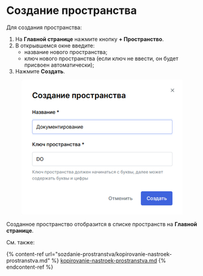 # Создание пространства

Для создания пространства:

1. На **Главной странице** нажмите кнопку **+ Пространство**.
2. В открывшемся окне введите:
   * название нового пространства;
   * ключ нового пространства (если ключ не ввести, он будет присвоен автоматически);
3. Нажмите **Создать**.

<figure><img src="../../../.gitbook/assets/изображение (181).png" alt=""><figcaption></figcaption></figure>

Созданное пространство отобразится в списке пространств на **Главной странице**.

См. также:

{% content-ref url="sozdanie-prostranstva/kopirovanie-nastroek-prostranstva.md" %}
[kopirovanie-nastroek-prostranstva.md](sozdanie-prostranstva/kopirovanie-nastroek-prostranstva.md)
{% endcontent-ref %}
